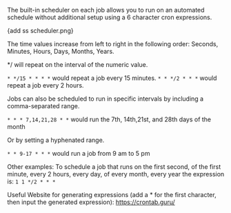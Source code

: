
The built-in scheduler on each job allows you to run on an automated schedule without additional setup using a 6 character cron expressions.

{add ss scheduler.png}

The time values increase from left to right in the following order: Seconds, Minutes, Hours, Days, Months, Years.

*/ will repeat on the interval of the numeric value. 

`* */15 * * * *` would repeat a job every 15 minutes.
`* * */2 * * *` would repeat a job every 2 hours.

Jobs can also be scheduled to run in specific intervals by including a comma-separated range.

`* * * 7,14,21,28 * *` would run the 7th, 14th,21st, and 28th days of the month

Or by setting a hyphenated range.

`* * 9-17 * * *` would run a job from 9 am to 5 pm

Other examples:
To schedule a job that runs on the first second, of the first minute, every 2 hours, every day, of every month, every year the expression is: `1 1 */2 * * *`

Useful Website for generating expressions (add a * for the first character, then input the generated expression):
https://crontab.guru/
